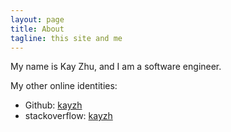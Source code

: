 ```yaml
---
layout: page
title: About
tagline: this site and me
---
```


My name is Kay Zhu, and I am a software engineer.

My other online identities:
* Github: [kayzh](https://github.com/kayzh)
* stackoverflow: [kayzh](http://stackoverflow.com/users/853611/kay-zhu)

